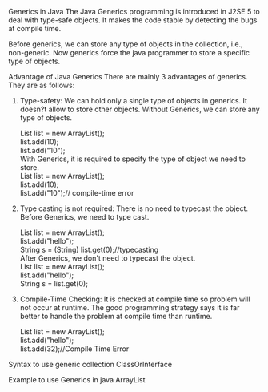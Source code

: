 Generics in Java
The Java Generics programming is introduced in J2SE 5 to deal with type-safe objects. It makes the code stable by detecting the bugs at compile time.

Before generics, we can store any type of objects in the collection, i.e., non-generic. Now generics force the java programmer to store a specific type of objects.

Advantage of Java Generics
There are mainly 3 advantages of generics. They are as follows:

1) Type-safety: We can hold only a single type of objects in generics. It doesn?t allow to store other objects.
   Without Generics, we can store any type of objects.

   List list = new ArrayList();    
   list.add(10);  
   list.add("10");  
   With Generics, it is required to specify the type of object we need to store.  
   List<Integer> list = new ArrayList<Integer>();    
   list.add(10);  
   list.add("10");// compile-time error  
   
2) Type casting is not required: There is no need to typecast the object.
   Before Generics, we need to type cast.

   List list = new ArrayList();    
   list.add("hello");    
   String s = (String) list.get(0);//typecasting    
   After Generics, we don't need to typecast the object.  
   List<String> list = new ArrayList<String>();    
   list.add("hello");    
   String s = list.get(0); 
   
3) Compile-Time Checking: It is checked at compile time so problem will not occur at runtime. The good programming strategy says it is far better to handle the problem at compile time than runtime.

   List<String> list = new ArrayList<String>();    
   list.add("hello");    
   list.add(32);//Compile Time Error    
   
 Syntax to use generic collection
   ClassOrInterface<Type>    
   
Example to use Generics in java
   ArrayList<String>    
